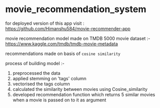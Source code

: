# movie_recommendation_system

for deployed version of this app visit : https://github.com/Himanshu584/movie-recommender-app

movie recommendation model made on TMDB 5000 movie dataset :- https://www.kaggle.com/tmdb/tmdb-movie-metadata

recommendations made on basis of `cosine similarity`

process of building model :- 
   1. preprocessed the data 
   2.  applied stemming on 'tags' column
   3.  vectorised the tags column
   4.  calculated the similarity between movies using Cosine_similarity 
   5.  developed recommendation function which returns 5 similar movies when a movie is passed on to it as argument
